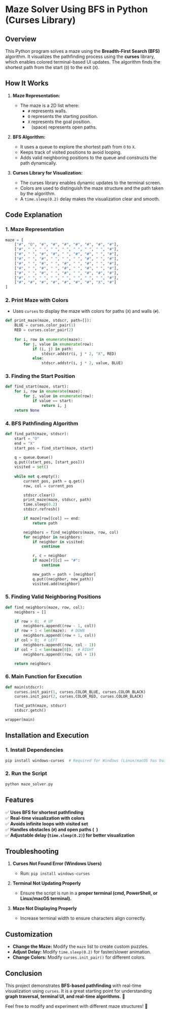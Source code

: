 # Maze Solver Using BFS in Python (Curses Library)

## Overview
This Python program solves a maze using the **Breadth-First Search (BFS)** algorithm. It visualizes the pathfinding process using the **curses** library, which enables colored terminal-based UI updates. The algorithm finds the shortest path from the start (`O`) to the exit (`X`).

## How It Works
1. **Maze Representation:**
   - The maze is a 2D list where:
     - `#` represents walls.
     - `O` represents the starting position.
     - `X` represents the goal position.
     - ` ` (space) represents open paths.

2. **BFS Algorithm:**
   - It uses a queue to explore the shortest path from `O` to `X`.
   - Keeps track of visited positions to avoid looping.
   - Adds valid neighboring positions to the queue and constructs the path dynamically.

3. **Curses Library for Visualization:**
   - The curses library enables dynamic updates to the terminal screen.
   - Colors are used to distinguish the maze structure and the path taken by the algorithm.
   - A `time.sleep(0.2)` delay makes the visualization clear and smooth.

## Code Explanation

### **1. Maze Representation**
```python
maze = [
    ["#", "O", "#", "#", "#", "#", "#", "#", "#"],
    ["#", " ", " ", " ", " ", " ", " ", " ", "#"],
    ["#", " ", "#", "#", " ", "#", "#", " ", "#"],
    ["#", " ", "#", " ", " ", " ", "#", " ", "#"],
    ["#", " ", "#", " ", "#", " ", "#", " ", "#"],
    ["#", " ", "#", " ", "#", " ", "#", " ", "#"],
    ["#", " ", "#", " ", "#", " ", "#", "#", "#"],
    ["#", " ", " ", " ", " ", " ", " ", " ", "#"],
    ["#", "#", "#", "#", "#", "#", "#", "X", "#"]
]
```

### **2. Print Maze with Colors**
- Uses `curses` to display the maze with colors for paths (`X`) and walls (`#`).
```python
def print_maze(maze, stdscr, path=[]):
    BLUE = curses.color_pair(1)
    RED = curses.color_pair(2)
    
    for i, row in enumerate(maze):
        for j, value in enumerate(row):
            if (i, j) in path:
                stdscr.addstr(i, j * 2, "X", RED)
            else:
                stdscr.addstr(i, j * 2, value, BLUE)
```

### **3. Finding the Start Position**
```python
def find_start(maze, start):
    for i, row in enumerate(maze):
        for j, value in enumerate(row):
            if value == start:
                return i, j
    return None
```

### **4. BFS Pathfinding Algorithm**
```python
def find_path(maze, stdscr):
    start = "O"
    end = "X"
    start_pos = find_start(maze, start)
    
    q = queue.Queue()
    q.put((start_pos, [start_pos]))
    visited = set()
    
    while not q.empty():
        current_pos, path = q.get()
        row, col = current_pos

        stdscr.clear()
        print_maze(maze, stdscr, path)
        time.sleep(0.2)
        stdscr.refresh()

        if maze[row][col] == end:
            return path

        neighbors = find_neighbors(maze, row, col)
        for neighbor in neighbors:
            if neighbor in visited:
                continue

            r, c = neighbor
            if maze[r][c] == "#":
                continue

            new_path = path + [neighbor]
            q.put((neighbor, new_path))
            visited.add(neighbor)
```

### **5. Finding Valid Neighboring Positions**
```python
def find_neighbors(maze, row, col):
    neighbors = []

    if row > 0:  # UP
        neighbors.append((row - 1, col))
    if row + 1 < len(maze):  # DOWN
        neighbors.append((row + 1, col))
    if col > 0:  # LEFT
        neighbors.append((row, col - 1))
    if col + 1 < len(maze[0]):  # RIGHT
        neighbors.append((row, col + 1))

    return neighbors
```

### **6. Main Function for Execution**
```python
def main(stdscr):
    curses.init_pair(1, curses.COLOR_BLUE, curses.COLOR_BLACK)
    curses.init_pair(2, curses.COLOR_RED, curses.COLOR_BLACK)

    find_path(maze, stdscr)
    stdscr.getch()

wrapper(main)
```

## Installation and Execution
### **1. Install Dependencies**
```sh
pip install windows-curses  # Required for Windows (Linux/macOS has built-in curses)
```

### **2. Run the Script**
```sh
python maze_solver.py
```

## Features
✅ **Uses BFS for shortest pathfinding**  
✅ **Real-time visualization with colors**  
✅ **Avoids infinite loops with visited set**  
✅ **Handles obstacles (`#`) and open paths (` `)**  
✅ **Adjustable delay (`time.sleep(0.2)`) for better visualization**  

## Troubleshooting
1. **Curses Not Found Error (Windows Users)**
   - Run: `pip install windows-curses`

2. **Terminal Not Updating Properly**
   - Ensure the script is run in a **proper terminal (cmd, PowerShell, or Linux/macOS terminal).**

3. **Maze Not Displaying Properly**
   - Increase terminal width to ensure characters align correctly.

## Customization
- **Change the Maze:** Modify the `maze` list to create custom puzzles.
- **Adjust Delay:** Modify `time.sleep(0.2)` for faster/slower animation.
- **Change Colors:** Modify `curses.init_pair()` for different colors.

## Conclusion
This project demonstrates **BFS-based pathfinding** with real-time visualization using `curses`. It is a great starting point for understanding **graph traversal, terminal UI, and real-time algorithms.** 🚀

Feel free to modify and experiment with different maze structures! 🎉

